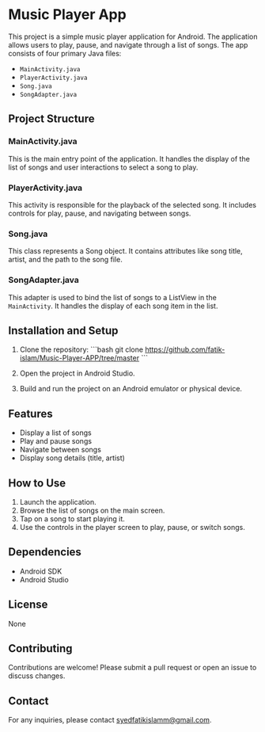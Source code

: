 
# Music Player App

This project is a simple music player application for Android. The application allows users to play, pause, and navigate through a list of songs. The app consists of four primary Java files:

- `MainActivity.java`
- `PlayerActivity.java`
- `Song.java`
- `SongAdapter.java`

## Project Structure

### MainActivity.java

This is the main entry point of the application. It handles the display of the list of songs and user interactions to select a song to play.

### PlayerActivity.java

This activity is responsible for the playback of the selected song. It includes controls for play, pause, and navigating between songs.

### Song.java

This class represents a Song object. It contains attributes like song title, artist, and the path to the song file.

### SongAdapter.java

This adapter is used to bind the list of songs to a ListView in the `MainActivity`. It handles the display of each song item in the list.

## Installation and Setup

1. Clone the repository:
   \`\`\`bash
   git clone https://github.com/fatik-islam/Music-Player-APP/tree/master
   \`\`\`

2. Open the project in Android Studio.

3. Build and run the project on an Android emulator or physical device.

## Features

- Display a list of songs
- Play and pause songs
- Navigate between songs
- Display song details (title, artist)

## How to Use

1. Launch the application.
2. Browse the list of songs on the main screen.
3. Tap on a song to start playing it.
4. Use the controls in the player screen to play, pause, or switch songs.

## Dependencies

- Android SDK
- Android Studio

## License

None

## Contributing

Contributions are welcome! Please submit a pull request or open an issue to discuss changes.

## Contact

For any inquiries, please contact syedfatikislamm@gmail.com.
